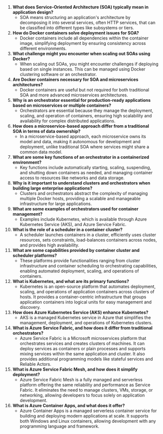 <ol>
  <li>
    <strong>What does Service-Oriented Architecture (SOA) typically mean in application design?</strong>
    <ul>
      <li> SOA means structuring an application's architecture by decomposing it into several services, often HTTP services, that can be classified into different types like subsystems or tiers.</li>
    </ul>
  </li>
   <li>
    <strong>How do Docker containers solve deployment issues for SOA?</strong>
    <ul>
      <li>Docker containers include all dependencies within the container image, simplifying deployment by ensuring consistency across different environments.</li>
    </ul>
  </li>
   <li>
    <strong>What challenge might you encounter when scaling out SOAs using Docker?</strong>
    <ul>
      <li>When scaling out SOAs, you might encounter challenges if deploying based on single instances. This can be managed using Docker clustering software or an orchestrator.</li>
    </ul>
  </li>
   <li>
    <strong> Are Docker containers necessary for SOA and microservices architectures?</strong>
    <ul>
      <li>Docker containers are useful but not required for both traditional SOA and more advanced microservices architectures.</li>
    </ul>
  </li>
   <li>
    <strong>Why is an orchestrator essential for production-ready applications based on microservices or multiple containers?</strong>
    <ul>
      <li>Orchestrators are essential because they manage the deployment, scaling, and operation of containers, ensuring high scalability and availability for complex distributed applications.</li>
    </ul>
  </li>
   <li>
    <strong> How does a microservice-based approach differ from a traditional SOA in terms of data ownership?</strong>
    <ul>
      <li>In a microservice-based approach, each microservice owns its model and data, making it autonomous for development and deployment, unlike traditional SOA where services might share a common data model.</li>
    </ul>
  </li>
   <li>
    <strong>What are some key functions of an orchestrator in a containerized environment?</strong>
    <ul>
      <li>Key functions include automatically starting, scaling, suspending, and shutting down containers as needed, and managing container access to resources like networks and data storage.</li>
    </ul>
  </li>
   <li>
    <strong> Why is it important to understand clusters and orchestrators when building large enterprise applications?</strong>
    <ul>
      <li> Clusters and orchestrators abstract the complexity of managing multiple Docker hosts, providing a scalable and manageable infrastructure for large applications.</li>
    </ul>
  </li>
   <li>
    <strong>What are some examples of orchestrators used for container management?</strong>
    <ul>
      <li>Examples include Kubernetes, which is available through Azure Kubernetes Service (AKS), and Azure Service Fabric.</li>
    </ul>
  </li>
   <li>
    <strong>What is the role of a scheduler in a container cluster?</strong>
    <ul>
      <li> A scheduler launches containers in a cluster, efficiently uses cluster resources, sets constraints, load-balances containers across nodes, and provides high availability.</li>
    </ul>
  </li>
   <li>
    <strong> What are some capabilities provided by container cluster and scheduler platforms?</strong>
    <ul>
      <li>These platforms provide functionalities ranging from cluster infrastructure and container scheduling to orchestrating capabilities, enabling automated deployment, scaling, and operations of containers.</li>
    </ul>
  </li>
   <li>
    <strong>What is Kubernetes, and what are its primary functions?</strong>
    <ul>
      <li> Kubernetes is an open-source platform that automates deployment, scaling, and operations of application containers across clusters of hosts. It provides a container-centric infrastructure that groups application containers into logical units for easy management and discovery.</li>
    </ul>
  </li>
   <li>
    <strong> How does Azure Kubernetes Service (AKS) enhance Kubernetes?</strong>
    <ul>
      <li>AKS is a managed Kubernetes service in Azure that simplifies the management, deployment, and operations of Kubernetes clusters.</li>
    </ul>
  </li>
   <li>
    <strong>What is Azure Service Fabric, and how does it differ from traditional orchestrators?</strong>
    <ul>
      <li> Azure Service Fabric is a Microsoft microservices platform that orchestrates services and creates clusters of machines. It can deploy services as containers or plain processes and supports mixing services within the same application and cluster. It also provides additional programming models like stateful services and Reliable Actors.</li>
    </ul>
  </li>
   <li>
    <strong>What is Azure Service Fabric Mesh, and how does it simplify deployment?</strong>
    <ul>
      <li>Azure Service Fabric Mesh is a fully managed and serverless platform offering the same reliability and performance as Service Fabric. It eliminates the need to manage clusters, VMs, storage, or networking, allowing developers to focus solely on application development.</li>
    </ul>
  </li>
   <li>
    <strong>What is Azure Container Apps, and what does it offer?</strong>
    <ul>
      <li>Azure Container Apps is a managed serverless container service for building and deploying modern applications at scale. It supports both Windows and Linux containers, allowing development with any programming language and framework.</li>
    </ul>
  </li>

</ol>
